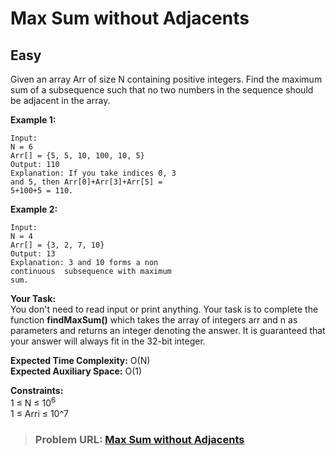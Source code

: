 # **Max Sum without Adjacents**

## **Easy**

Given an array Arr of size N containing positive integers. Find the maximum sum of a subsequence such that no two numbers in the sequence should be adjacent in the array.

**Example 1:**

```
Input:
N = 6
Arr[] = {5, 5, 10, 100, 10, 5}
Output: 110
Explanation: If you take indices 0, 3
and 5, then Arr[0]+Arr[3]+Arr[5] =
5+100+5 = 110.
```

**Example 2:**

```
Input:
N = 4
Arr[] = {3, 2, 7, 10}
Output: 13
Explanation: 3 and 10 forms a non
continuous  subsequence with maximum
sum.
```

**Your Task:**  
You don't need to read input or print anything. Your task is to complete the function **findMaxSum()** which takes the array of integers arr and n as parameters and returns an integer denoting the answer. It is guaranteed that your answer will always fit in the 32-bit integer.

**Expected Time Complexity:** O(N)  
**Expected Auxiliary Space:** O(1)

**Constraints:**  
1 ≤ N ≤ $10^6$  
1 ≤ Arri ≤ 10^7  

> ### **Problem URL: [Max Sum without Adjacents](https://practice.geeksforgeeks.org/problems/7a33c749a79327b2889d420dd80342fff33aac6d/1)**
